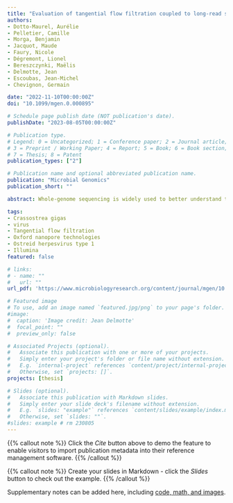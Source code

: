 ```yaml
---
title: "Evaluation of tangential flow filtration coupled to long-read sequencing for ostreid herpesvirus type 1 genome assembly"
authors:
- Dotto-Maurel, Aurélie
- Pelletier, Camille
- Morga, Benjamin
- Jacquot, Maude
- Faury, Nicole
- Dégremont, Lionel
- Bereszczynki, Maëlis
- Delmotte, Jean
- Escoubas, Jean-Michel
- Chevignon, Germain

date: "2022-11-10T00:00:00Z"
doi: "10.1099/mgen.0.000895"

# Schedule page publish date (NOT publication's date).
publishDate: "2023-08-05T00:00:00Z"

# Publication type.
# Legend: 0 = Uncategorized; 1 = Conference paper; 2 = Journal article;
# 3 = Preprint / Working Paper; 4 = Report; 5 = Book; 6 = Book section;
# 7 = Thesis; 8 = Patent
publication_types: ["2"]

# Publication name and optional abbreviated publication name.
publication: "Microbial Genomics"
publication_short: ""

abstract: Whole-genome sequencing is widely used to better understand the transmission dynamics, the evolution and the emergence of new variants of viral pathogens. This can bring crucial information to stakeholders for disease management. Unfortunately, aquatic virus genomes are usually difficult to characterize because most of these viruses cannot be easily propagated in vitro. Developing methodologies for routine genome sequencing of aquatic viruses is timely given the ongoing threat of disease emergence. This is particularly true for pathogenic viruses infecting species of commercial interest that are widely exchanged between production basins or countries. For example, the ostreid herpesvirus type 1 (OsHV-1) is a Herpesvirus widely associated with mass mortality events of juvenile Pacific oyster Crassostrea gigas. Genomes of Herpesviruses are large and complex with long direct and inverted terminal repeats. In addition, OsHV-1 is unculturable. It therefore accumulates several features that make its genome sequencing and assembly challenging. To overcome these difficulties, we developed a tangential flow filtration (TFF) method to enrich OsHV-1 infective particles from infected host tissues. This virus purification allowed us to extract high molecular weight and high-quality viral DNA that was subjected to Illumina short-read and Nanopore long-read sequencing. Dedicated bioinformatic pipelines were developed to assemble complete OsHV-1 genomes with reads from both sequencing technologies. Nanopore sequencing allowed characterization of new structural variations and major viral isomers while having 99,98 % of nucleotide identity with the Illumina assembled genome. Our study shows that TFF-based purification method, coupled with Nanopore sequencing, is a promising approach to enable in field sequencing of unculturable aquatic DNA virus.

tags:
- Crassostrea gigas
- virus
- Tangential flow filtration
- Oxford nanopore technologies
- Ostreid herpesvirus type 1
- Illumina
featured: false

# links:
# - name: ""
#   url: ""
url_pdf: 'https://www.microbiologyresearch.org/content/journal/mgen/10.1099/mgen.0.000895'

# Featured image
# To use, add an image named `featured.jpg/png` to your page's folder. 
#image:
#  caption: 'Image credit: Jean Delmotte'
#  focal_point: ""
#  preview_only: false

# Associated Projects (optional).
#   Associate this publication with one or more of your projects.
#   Simply enter your project's folder or file name without extension.
#   E.g. `internal-project` references `content/project/internal-project/index.md`.
#   Otherwise, set `projects: []`.
projects: [thesis]

# Slides (optional).
#   Associate this publication with Markdown slides.
#   Simply enter your slide deck's filename without extension.
#   E.g. `slides: "example"` references `content/slides/example/index.md`.
#   Otherwise, set `slides: ""`.
#slides: example # rm 230805
---
```


{{% callout note %}}
Click the *Cite* button above to demo the feature to enable visitors to import publication metadata into their reference management software.
{{% /callout %}}

{{% callout note %}}
Create your slides in Markdown - click the *Slides* button to check out the example.
{{% /callout %}}

Supplementary notes can be added here, including [code, math, and images](https://wowchemy.com/docs/writing-markdown-latex/).
